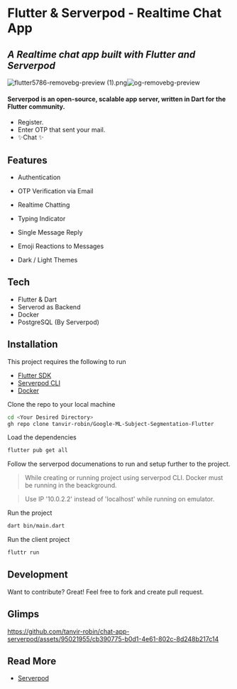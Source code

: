 # Flutter & Serverpod - Realtime Chat App
## _A Realtime chat app built with Flutter and Serverpod_


![flutter5786-removebg-preview (1).png](https://www.dropbox.com/scl/fi/1f0n0i3cj5nx18294nqcq/flutter5786-removebg-preview-1.png?rlkey=jmqa9nk4mfno16o2k0s1fgle9&dl=0&raw=1)![og-removebg-preview](https://github.com/tanvir-robin/chat-app-serverpod/assets/95021955/d8053074-b513-4ab6-9d6f-b71bad719cb2)


#### Serverpod is an open-source, scalable app server, written in Dart for the Flutter community.  

- Register.
- Enter OTP that sent your mail.
- ✨Chat ✨

## Features

- Authentication

- OTP Verification via Email

- Realtime Chatting

- Typing Indicator

- Single Message Reply

- Emoji Reactions to Messages

- Dark / Light Themes



## Tech

 - Flutter & Dart
 - Serverod as Backend
 - Docker
 - PostgreSQL (By Serverpod)



## Installation

This project requires the following to run
- [Flutter SDK](https://flutter.dev/)
- [Serverpod CLI](https://docs.serverpod.dev/)
- [Docker](https://www.docker.com/products/docker-desktop/)

Clone the repo to your local machine

```sh
cd <Your Desired Directory>
gh repo clone tanvir-robin/Google-ML-Subject-Segmentation-Flutter
```

Load the dependencies

```sh
flutter pub get all
```

Follow the serverpod documenations to run and setup further to the project. 

> While creating or running project using serverpod CLI. Docker must be running in the beackground.

> Use IP '10.0.2.2' instead of 'localhost' while running on emulator.

Run the project

```sh
dart bin/main.dart
```
Run the client project


```sh
fluttr run
```



## Development

Want to contribute? Great!
Feel free to fork and create pull request. 

## Glimps




https://github.com/tanvir-robin/chat-app-serverpod/assets/95021955/cb390775-b0d1-4e61-802c-8d248b217c14




## Read More
- [Serverpod](https://docs.serverpod.dev)




